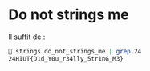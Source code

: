# Do not strings me 

Il suffit de : 
```sh 
 strings do_not_strings_me | grep 24
24HIUT{D1d_Y0u_r34lly_5tr1nG_M3}
```
